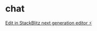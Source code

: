 # chat

[Edit in StackBlitz next generation editor ⚡️](https://stackblitz.com/~/github.com/Pacifiky/chat)